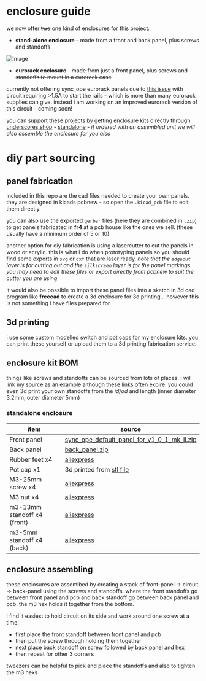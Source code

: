 # enclosure guide

we now offer ~~two~~ one kind of enclosures for this project:

- __stand-alone enclosure__ - made from a front and back panel, plus screws and standoffs

![image](https://github.com/user-attachments/assets/d3426dea-dceb-42ed-a520-f45ca7772a3e)

- ~~__eurorack enclosure__ - made from just a front panel, plus screws and standoffs to mount in a eurorack case~~

currently not offering sync_ope eurorack panels due to [this issue](https://github.com/cyberboy666/sync_ope/issues/9) with circuit requiring >1.5A to start the rails - which is more than many eurorack supplies can give. instead i am working on an improved eurorack version of this circuit - coming soon!

you can support these projects by getting enclosure kits directly through [underscores.shop](https://underscores.shop) - [standalone](https://underscores.shop/product/standalone-enclosure-kit-for-sync_ope/) - _if ordered with an assembled unit we will also assemble the enclosure for you also_

# diy part sourcing

## panel fabrication

included in this repo are the cad files needed to create your own panels. they are designed in kicads pcbnew - so open the `.kicad_pcb` file to edit them directly. 


you can also use the exported `gerber` files (here they are combined in `.zip`) to get panels fabricated in __fr4__ at a pcb house like the ones we sell. (these usually have a minimum order of 5 or 10)  


another option for diy fabrication is using a lasercutter to cut the panels in wood or acrylic. this is what i do when prototyping panels so you should find some exports in `svg` or `dxf` that are laser ready. _note that the `edgecut` layer is for cutting out and the `silkscreen` layer is for the panel markings. you may need to edit these files or export directly from pcbnew to suit the cutter you are using_


it would also be possible to import these panel files into a sketch in 3d cad program like __freecad__ to create a 3d enclosure for 3d printing... however this is not something i have files prepared for

## 3d printing

i use some custom modelled switch and pot caps for my enclosure kits. you can print these yourself or upload them to a 3d printing fabrication service.

## enclosure kit BOM

things like screws and standoffs can be sourced from lots of places. i will link my source as an example although these links often expire. you could even 3d print your own standoffs from the _id/od_ and length (inner diameter 3.2mm, outer diameter 5mm)

### standalone enclosure

item | source
--- | ---
Front panel | [sync_ope_default_panel_for_v1_0_1_mk_ii.zip](https://github.com/cyberboy666/sync_ope/blob/main/panel/default_panel/sync_ope_default_panel_for_v1_0_1_mk_ii.zip)
Back panel | [back_panel.zip](https://github.com/cyberboy666/sync_ope/blob/main/panel/back_panel/back_panel.zip)
Rubber feet x4 | [aliexpress](https://www.aliexpress.com/item/1005005287385986.html?pdp_ext_f=%7B%22sku_id%22:%2212000032498489269%22%7D)
Pot cap x1 | 3d printed from [stl file](https://github.com/cyberboy666/enclosure_kit_commons/blob/main/cap_pot_6mm_shaft/cap_pot_star_single_r2.8.stl)
M3-25mm screw x4 | [aliexpress](https://www.aliexpress.com/item/1005002364189187.html?pdp_ext_f=%7B%22sku_id%22:%2212000020354274907%22%7D)
M3 nut x4 | [aliexpress](https://www.aliexpress.com/item/1005007502691265.html?pdp_ext_f=%7B"sku_id":"12000041089836836"%7D)
m3-13mm standoff x4 (front) | [aliexpress](https://www.aliexpress.com/item/1005003086579258.html?pdp_ext_f=%7B"sku_id":"12000023995222164"%7D)
m3-5mm standoff x4 (back) | [aliexpress](https://www.aliexpress.com/item/1005003086579258.html?pdp_ext_f=%7B"sku_id":"12000023995222156"%7D)

## enclosure assembling

these enclosures are assemlbed by creating a stack of front-panel -> circuit -> back-panel using the screws and standoffs. where the front standoffs go between front panel and pcb and back standoff go between back panel and pcb. the m3 hex holds it together from the bottom.

i find it easiest to hold circuit on its side and work around one screw at a time:

- first place the front standoff between front panel and pcb
- then put the screw through holding them together
- next place back standoff on screw followed by back panel and hex
- then repeat for other 3 corners

tweezers can be helpful to pick and place the standoffs and also to tighten the m3 hexs
